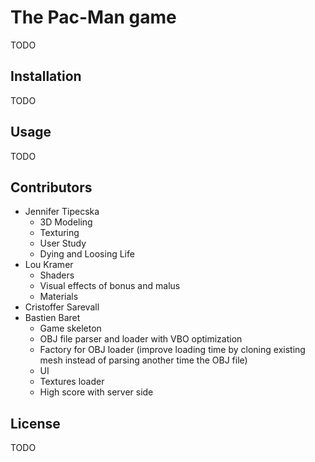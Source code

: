# The Pac-Man game

TODO

## Installation

TODO

## Usage
TODO

## Contributors

* Jennifer Tipecska
  * 3D Modeling
  * Texturing
  * User Study
  * Dying and Loosing Life 
* Lou Kramer
	* Shaders
	* Visual effects of bonus and malus
	* Materials
* Cristoffer Sarevall
* Bastien Baret
  * Game skeleton
  * OBJ file parser and loader with VBO optimization
  * Factory for OBJ loader (improve loading time by cloning existing mesh instead of parsing another time the OBJ file)
  * UI
  * Textures loader
  * High score with server side

## License
TODO

